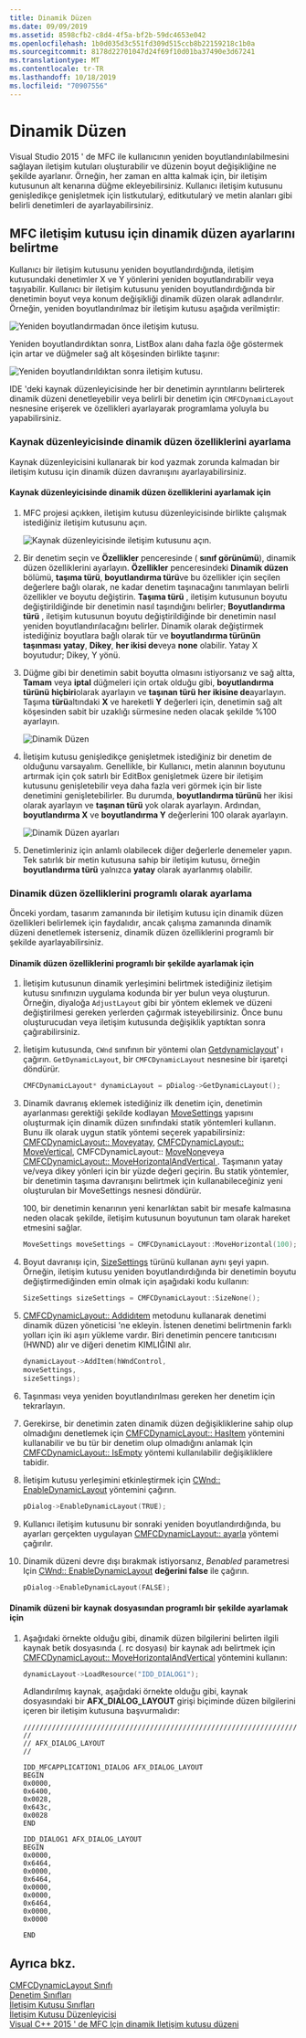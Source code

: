 ```yaml
---
title: Dinamik Düzen
ms.date: 09/09/2019
ms.assetid: 8598cfb2-c8d4-4f5a-bf2b-59dc4653e042
ms.openlocfilehash: 1b0d035d3c551fd309d515ccb8b22159218c1b0a
ms.sourcegitcommit: 8178d22701047d24f69f10d01ba37490e3d67241
ms.translationtype: MT
ms.contentlocale: tr-TR
ms.lasthandoff: 10/18/2019
ms.locfileid: "70907556"
---
```

# <a name="dynamic-layout"></a>Dinamik Düzen

Visual Studio 2015 ' de MFC ile kullanıcının yeniden boyutlandırılabilmesini sağlayan iletişim kutuları oluşturabilir ve düzenin boyut değişikliğine ne şekilde ayarlanır. Örneğin, her zaman en altta kalmak için, bir iletişim kutusunun alt kenarına düğme ekleyebilirsiniz. Kullanıcı iletişim kutusunu genişledikçe genişletmek için listkutularý, editkutularý ve metin alanları gibi belirli denetimleri de ayarlayabilirsiniz.

## <a name="specifying-dynamic-layout-settings-for-an-mfc-dialog-box"></a>MFC iletişim kutusu için dinamik düzen ayarlarını belirtme

Kullanıcı bir iletişim kutusunu yeniden boyutlandırdığında, iletişim kutusundaki denetimler X ve Y yönlerini yeniden boyutlandırabilir veya taşıyabilir. Kullanıcı bir iletişim kutusunu yeniden boyutlandırdığında bir denetimin boyut veya konum değişikliği dinamik düzen olarak adlandırılır. Örneğin, yeniden boyutlandırılmaz bir iletişim kutusu aşağıda verilmiştir:

![Yeniden boyutlandırmadan önce iletişim kutusu.](../mfc/media/mfcdynamiclayout4.png "Yeniden boyutlandırmadan önce iletişim kutusu.")

Yeniden boyutlandırdıktan sonra, ListBox alanı daha fazla öğe göstermek için artar ve düğmeler sağ alt köşesinden birlikte taşınır:

![Yeniden boyutlandırıldıktan sonra iletişim kutusu.](../mfc/media/mfcdynamiclayout5.png "Yeniden boyutlandırıldıktan sonra iletişim kutusu.")

IDE 'deki kaynak düzenleyicisinde her bir denetimin ayrıntılarını belirterek dinamik düzeni denetleyebilir veya belirli bir denetim için `CMFCDynamicLayout` nesnesine erişerek ve özellikleri ayarlayarak programlama yoluyla bu yapabilirsiniz.

### <a name="setting-dynamic-layout-properties-in-the-resource-editor"></a>Kaynak düzenleyicisinde dinamik düzen özelliklerini ayarlama

Kaynak düzenleyicisini kullanarak bir kod yazmak zorunda kalmadan bir iletişim kutusu için dinamik düzen davranışını ayarlayabilirsiniz.

#### <a name="to-set-dynamic-layout-properties-in-the-resource-editor"></a>Kaynak düzenleyicisinde dinamik düzen özelliklerini ayarlamak için

1. MFC projesi açıkken, iletişim kutusu düzenleyicisinde birlikte çalışmak istediğiniz iletişim kutusunu açın.

   ![Kaynak düzenleyicisinde iletişim kutusunu açın.](../mfc/media/mfcdynamiclayout3.png "Kaynak düzenleyicisinde iletişim kutusunu açın.")

1. Bir denetim seçin ve **Özellikler** penceresinde ( **sınıf görünümü**), dinamik düzen özelliklerini ayarlayın. **Özellikler** penceresindeki **Dinamik düzen** bölümü, **taşıma türü**, **boyutlandırma türü**ve bu özellikler için seçilen değerlere bağlı olarak, ne kadar denetim taşınacağını tanımlayan belirli özellikler ve boyutu değiştirin. **Taşıma türü** , iletişim kutusunun boyutu değiştirildiğinde bir denetimin nasıl taşındığını belirler; **Boyutlandırma türü** , iletişim kutusunun boyutu değiştirildiğinde bir denetimin nasıl yeniden boyutlandırılacağını belirler. Dinamik olarak değiştirmek istediğiniz boyutlara bağlı olarak tür ve **boyutlandırma türünün** **taşınması** **yatay**, **Dikey**, **her ikisi de**veya **none** olabilir. Yatay X boyutudur; Dikey, Y yönü.

1. Düğme gibi bir denetimin sabit boyutta olmasını istiyorsanız ve sağ altta, **Tamam** veya **iptal** düğmeleri için ortak olduğu gibi, **boyutlandırma türünü** **hiçbiri**olarak ayarlayın ve **taşınan türü** **her ikisine de**ayarlayın. Taşıma **türü**altındaki **X** ve hareketli **Y** değerleri için, denetimin sağ alt köşesinden sabit bir uzaklığı sürmesine neden olacak şekilde %100 ayarlayın.

   ![Dinamik Düzen](../mfc/media/mfcdynamiclayout1.png "Dinamik Düzen")

1. İletişim kutusu genişledikçe genişletmek istediğiniz bir denetim de olduğunu varsayalım. Genellikle, bir Kullanıcı, metin alanının boyutunu artırmak için çok satırlı bir EditBox genişletmek üzere bir iletişim kutusunu genişletebilir veya daha fazla veri görmek için bir liste denetimini genişletebilirler. Bu durumda, **boyutlandırma türünü** her ikisi olarak ayarlayın ve **taşınan türü** yok olarak ayarlayın. Ardından, **boyutlandırma X** ve **boyutlandırma Y** değerlerini 100 olarak ayarlayın.

   ![Dinamik Düzen ayarları](../mfc/media/mfcdynamiclayout2.png "Dinamik Düzen ayarları")

1. Denetimleriniz için anlamlı olabilecek diğer değerlerle denemeler yapın. Tek satırlık bir metin kutusuna sahip bir iletişim kutusu, örneğin **boyutlandırma türü** yalnızca **yatay** olarak ayarlanmış olabilir.

### <a name="setting-dynamic-layout-properties-programmatically"></a>Dinamik düzen özelliklerini programlı olarak ayarlama

Önceki yordam, tasarım zamanında bir iletişim kutusu için dinamik düzen özellikleri belirlemek için faydalıdır, ancak çalışma zamanında dinamik düzeni denetlemek isterseniz, dinamik düzen özelliklerini programlı bir şekilde ayarlayabilirsiniz.

#### <a name="to-set-dynamic-layout-properties-programmatically"></a>Dinamik düzen özelliklerini programlı bir şekilde ayarlamak için

1. İletişim kutusunun dinamik yerleşimini belirtmek istediğiniz iletişim kutusu sınıfınızın uygulama kodunda bir yer bulun veya oluşturun. Örneğin, diyaloğa `AdjustLayout` gibi bir yöntem eklemek ve düzeni değiştirilmesi gereken yerlerden çağırmak isteyebilirsiniz. Önce bunu oluşturucudan veya iletişim kutusunda değişiklik yaptıktan sonra çağırabilirsiniz.

1. İletişim kutusunda, `CWnd` sınıfının bir yöntemi olan [Getdynamiclayout](../mfc/reference/cwnd-class.md#getdynamiclayout)' ı çağırın. `GetDynamicLayout`, bir `CMFCDynamicLayout` nesnesine bir işaretçi döndürür.

    ```cpp
    CMFCDynamicLayout* dynamicLayout = pDialog->GetDynamicLayout();
    ```

1. Dinamik davranış eklemek istediğiniz ilk denetim için, denetimin ayarlanması gerektiği şekilde kodlayan [MoveSettings](../mfc/reference/cmfcdynamiclayout-class.md#movesettings_structure) yapısını oluşturmak için dinamik düzen sınıfındaki statik yöntemleri kullanın. Bunu ilk olarak uygun statik yöntemi seçerek yapabilirsiniz: [CMFCDynamicLayout:: Moveyatay](../mfc/reference/cmfcdynamiclayout-class.md#movehorizontal), [CMFCDynamicLayout:: MoveVertical](../mfc/reference/cmfcdynamiclayout-class.md#movevertical), CMFCDynamicLayout:: [MoveNone](../mfc/reference/cmfcdynamiclayout-class.md#movenone)veya [CMFCDynamicLayout:: MoveHorizontalAndVertical ](../mfc/reference/cmfcdynamiclayout-class.md#movehorizontalandvertical). Taşımanın yatay ve/veya dikey yönleri için bir yüzde değeri geçirin. Bu statik yöntemler, bir denetimin taşıma davranışını belirtmek için kullanabileceğiniz yeni oluşturulan bir MoveSettings nesnesi döndürür.

   100, bir denetimin kenarının yeni kenarlıktan sabit bir mesafe kalmasına neden olacak şekilde, iletişim kutusunun boyutunun tam olarak hareket etmesini sağlar.

    ```cpp
    MoveSettings moveSettings = CMFCDynamicLayout::MoveHorizontal(100);
    ```

1. Boyut davranışı için, [SizeSettings](../mfc/reference/cmfcdynamiclayout-class.md#sizesettings_structure) türünü kullanan aynı şeyi yapın. Örneğin, iletişim kutusu yeniden boyutlandırdığında bir denetimin boyutu değiştirmediğinden emin olmak için aşağıdaki kodu kullanın:

    ```cpp
    SizeSettings sizeSettings = CMFCDynamicLayout::SizeNone();
    ```

1. [CMFCDynamicLayout:: Addidıtem](../mfc/reference/cmfcdynamiclayout-class.md#additem) metodunu kullanarak denetimi dinamik düzen yöneticisi 'ne ekleyin. İstenen denetimi belirtmenin farklı yolları için iki aşırı yükleme vardır. Biri denetimin pencere tanıtıcısını (HWND) alır ve diğeri denetim KIMLIĞINI alır.

    ```cpp
    dynamicLayout->AddItem(hWndControl,
    moveSettings,
    sizeSettings);
    ```

1. Taşınması veya yeniden boyutlandırılması gereken her denetim için tekrarlayın.

1. Gerekirse, bir denetimin zaten dinamik düzen değişikliklerine sahip olup olmadığını denetlemek için [CMFCDynamicLayout:: HasItem](../mfc/reference/cmfcdynamiclayout-class.md#hasitem) yöntemini kullanabilir ve bu tür bir denetim olup olmadığını anlamak Için [CMFCDynamicLayout:: IsEmpty](../mfc/reference/cmfcdynamiclayout-class.md#isempty) yöntemi kullanılabilir değişikliklere tabidir.

1. İletişim kutusu yerleşimini etkinleştirmek için [CWnd:: EnableDynamicLayout](../mfc/reference/cwnd-class.md#enabledynamiclayout) yöntemini çağırın.

    ```cpp
    pDialog->EnableDynamicLayout(TRUE);
    ```

1. Kullanıcı iletişim kutusunu bir sonraki yeniden boyutlandırdığında, bu ayarları gerçekten uygulayan [CMFCDynamicLayout:: ayarla](../mfc/reference/cmfcdynamiclayout-class.md#adjust) yöntemi çağırılır.

1. Dinamik düzeni devre dışı bırakmak istiyorsanız, *Benabled* parametresi Için [CWnd:: EnableDynamicLayout](../mfc/reference/cwnd-class.md#enabledynamiclayout) **değerini false** ile çağırın.

    ```cpp
    pDialog->EnableDynamicLayout(FALSE);
    ```

#### <a name="to-set-the-dynamic-layout-programmatically-from-a-resource-file"></a>Dinamik düzeni bir kaynak dosyasından programlı bir şekilde ayarlamak için

1. Aşağıdaki örnekte olduğu gibi, dinamik düzen bilgilerini belirten ilgili kaynak betik dosyasında (. rc dosyası) bir kaynak adı belirtmek için [CMFCDynamicLayout:: MoveHorizontalAndVertical](../mfc/reference/cmfcdynamiclayout-class.md#movehorizontalandvertical) yöntemini kullanın:

    ```cpp
    dynamicLayout->LoadResource("IDD_DIALOG1");
    ```

   Adlandırılmış kaynak, aşağıdaki örnekte olduğu gibi, kaynak dosyasındaki bir **AFX_DIALOG_LAYOUT** girişi biçiminde düzen bilgilerini içeren bir iletişim kutusuna başvurmalıdır:

    ```RC
    /////////////////////////////////////////////////////////////////////////////
    //
    // AFX_DIALOG_LAYOUT
    //

    IDD_MFCAPPLICATION1_DIALOG AFX_DIALOG_LAYOUT
    BEGIN
    0x0000,
    0x6400,
    0x0028,
    0x643c,
    0x0028
    END

    IDD_DIALOG1 AFX_DIALOG_LAYOUT
    BEGIN
    0x0000,
    0x6464,
    0x0000,
    0x6464,
    0x0000,
    0x0000,
    0x6464,
    0x0000,
    0x0000

    END
    ```

## <a name="see-also"></a>Ayrıca bkz.

[CMFCDynamicLayout Sınıfı](../mfc/reference/cmfcdynamiclayout-class.md)<br/>
[Denetim Sınıfları](../mfc/control-classes.md)<br/>
[İletişim Kutusu Sınıfları](../mfc/dialog-box-classes.md)<br/>
[İletişim Kutusu Düzenleyicisi](../windows/dialog-editor.md)<br/>
[Visual C++ 2015 ' de MFC Için dinamik Iletişim kutusu düzeni](https://mariusbancila.ro/blog/2015/07/27/dynamic-dialog-layout-for-mfc-in-visual-c-2015/)

